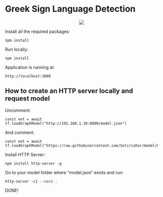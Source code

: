# Greek Sign Language Detection

<p align="center">
   <img src="https://user-images.githubusercontent.com/36128807/145409483-9e276455-b2a9-48ba-bdb7-e86ff591525e.jpeg" >
</p>

Install all the required packages:

    npm install

Run locally:

    npm install

Application is running at:

    http://localhost:3000


## How to create an HTTP server locally and request model

Uncomment:

    const net = await tf.loadGraphModel("http://192.168.1.10:8080/model.json")

And comment:

    const net = await tf.loadGraphModel("https://raw.githubusercontent.com/SotirisKar/model/main/model/model.json")

Install HTTP Server:

    npm install http-server -g

Go to your model folder where “model.json” exists and run:

    http-server -c1 --cors .
    
DONE!
    
